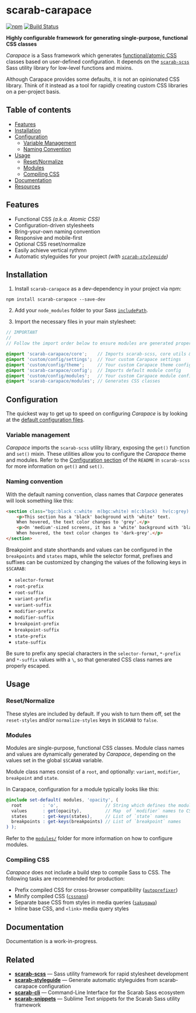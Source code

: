 # scarab-carapace

[![npm](https://img.shields.io/npm/v/scarab-carapace.svg)](https://www.npmjs.com/package/scarab-carapace) [![Build Status](https://travis-ci.org/watchtowerdigital/scarab-carapace.svg?branch=master)](https://travis-ci.org/watchtowerdigital/scarab-carapace) 

**Highly configurable framework for generating single-purpose, functional CSS classes**

*Carapace* is a Sass framework which generates [functional/atomic CSS](https://css-tricks.com/lets-define-exactly-atomic-css/) classes based on user-defined configuration. It depends on the [`scarab-scss`](https://github.com/watchtowerdigital/scarab) Sass utility library for low-level functions and mixins.

Although Carapace provides some defaults, it is not an opinionated CSS library. Think of it instead as a tool for rapidly creating custom CSS libraries on a per-project basis.



## Table of contents
- [Features](#features)
- [Installation](#installation)
- [Configuration](#configuration)
  - [Variable Management](#variable-management)
  - [Naming Convention](#naming-convention)
- [Usage](#usage)
  - [Reset/Normalize](#resetnormalize)
  - [Modules](#modules)
  - [Compiling CSS](#compiling-css)
- [Documentation](#documentation)
- [Resources](#resources)


## Features
- Functional CSS *(a.k.a. Atomic CSS)*
- Configuration-driven stylesheets
- Bring-your-own naming convention
- Responsive and mobile-first
- Optional CSS reset/normalize
- Easily achieve vertical rythmn
- Automatic styleguides for your project *(with [`scarab-styleguide`](https://github.com/watchtowerdigital/scarab-styleguide))*



## Installation
1. Install `scarab-carapace` as a dev-dependency in your project via npm:
```
npm install scarab-carapace --save-dev
```

2. Add your `node_modules` folder to your Sass [`includePath`](https://github.com/sass/node-sass#includepaths).

3. Import the necessary files in your main stylesheet:
```scss
// IMPORTANT
// 
// Follow the import order below to ensure modules are generated properly.

@import 'scarab-carapace/core';    // Imports scarab-scss, core utils & config
@import 'custom/config/settings';  // Your custom Carapace settings
@import 'custom/config/theme';     // Your custom Carapace theme configuration
@import 'scarab-carapace/config';  // Imports default module config
@import 'custom/config/modules';   // Your custom Carapace module configuration
@import 'scarab-carapace/modules'; // Generates CSS classes
```

## Configuration

The quickest way to get up to speed on configuring *Carapace* is by looking at the [default configuration files](src/config/).

### Variable management
*Carapace* imports the `scarab-scss` utility library, exposing the `get()` function and `set()` mixin. These utilities allow you to configure the *Carapace* theme and modules. Refer to the [Configuration section](https://github.com/watchtowerdigital/scarab#configuration) of the `README` in `scarab-scss` for more information on `get()` and `set()`.

### Naming convention
With the default naming convention, class names that *Carpace* generates will look something like this:
```html
<section class="bgc:black c:white  m(bgc:white) m(c:black)  hv(c:grey) m(hv(c:dark-grey))">
	<p>This section has a 'black' background with 'white' text.
	When hovered, the text color changes to 'grey'.</p>
	<p>On 'medium'-sized screens, it has a 'white' background with 'black' text.
	When hovered, the text color changes to 'dark-grey'.</p>
</section>
```

Breakpoint and state shorthands and values can be configured in the `breakpoints` and `states` maps, while the selector format, prefixes and suffixes can be customized by changing the values of the following keys in `$SCARAB`:
- `selector-format`
- `root-prefix`
- `root-suffix`
- `variant-prefix`
- `variant-suffix`
- `modifier-prefix`
- `modifier-suffix`
- `breakpoint-prefix`
- `breakpoint-suffix`
- `state-prefix`
- `state-suffix`

Be sure to prefix any special characters in the `selector-format`, `*-prefix` and `*-suffix` values with a `\`, so that generated CSS class names are properly escaped.



## Usage

### Reset/Normalize
These styles are included by default. If you wish to turn them off, set the `reset-styles` and/or `normalize-styles` keys in `$SCARAB` to `false`.

### Modules
Modules are single-purpose, functional CSS classes. Module class names and values are dynamically generated by *Carapace*, depending on the values set in the global `$SCARAB` variable.

Module class names consist of a `root`, and optionally: `variant`, `modifier`, `breakpoint` and `state`.

In Carapace, configuration for a module typically looks like this:
```scss
@include set-default( modules, 'opacity', (
  root        : 'o',                  // String which defines the module's `root`
  values      : get(opacity),         // Map  of `modifier` names to CSS property values
  states      : get-keys(states),     // List of `state` names
  breakpoints : get-keys(breakpoints) // List of `breakpoint` names
) );
```

Refer to the [`modules/`](src/modules/) folder for more information on how to configure modules.

### Compiling CSS
*Carapace* does not include a build step to compile Sass to CSS. The following tasks are recommended for production:

- Prefix compiled CSS for cross-browser compatibility ([`autoprefixer`](https://github.com/postcss/autoprefixer))
- Minify compiled CSS ([`cssnano`](https://github.com/ben-eb/cssnano))
- Separate base CSS from styles in media queries ([`sakugawa`](https://github.com/paazmaya/sakugawa))
- Inline base CSS, and `<link>` media query styles



## Documentation
Documentation is a work-in-progress.



## Related
* [**scarab-scss**](https://github.com/watchtowerdigital/scarab.git) — Sass utility framework for rapid stylesheet development
* [**scarab-styleguide**](https://github.com/watchtowerdigital/scarab-styleguide.git) — Generate automatic styleguides from scarab-carapace configuration
* [**scarab-cli**](https://github.com/watchtowerdigital/scarab-cli.git) — Command-Line Interface for the Scarab Sass ecosystem
* [**scarab-snippets**](https://github.com/watchtowerdigital/scarab-snippets.git) — Sublime Text snippets for the Scarab Sass utility framework
